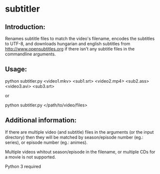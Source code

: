 subtitler
=========

Introduction:
-------------
Renames subtitle files to match the video's filename, encodes the subtitles to UTF-8,
and downloads hungarian and english subtitles from http://www.opensubtitles.org if
there isn't any subtitle files in the commandline arguments.

Usage:
------
python subtitler.py &lt;video1.mkv&gt; &lt;sub1.srt&gt; &lt;video2.mp4&gt; &lt;sub2.ass&gt; &lt;video3.avi&gt; &lt;sub3.srt&gt;

or

python subtitler.py &lt;/path/to/video/files&gt;

Additional information:
-----------------------
If there are multiple video (and subtitle) files in the arguments (or the input directory)
then they will be matched by season/episode number (eg.: series), or episode number
(eg.: animes).

Multiple videos whitout season/episode in the filename, or multiple CDs for a movie is not supported.

Python 3 required
